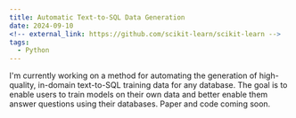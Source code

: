 ```yaml
---
title: Automatic Text-to-SQL Data Generation
date: 2024-09-10
<!-- external_link: https://github.com/scikit-learn/scikit-learn -->
tags:
  - Python
---
```


I'm currently working on a method for automating the generation of high-quality, in-domain text-to-SQL training data for any database. The goal is to enable users to train models on their own data and better enable them answer questions using their databases. Paper and code coming soon.

<!--more-->
